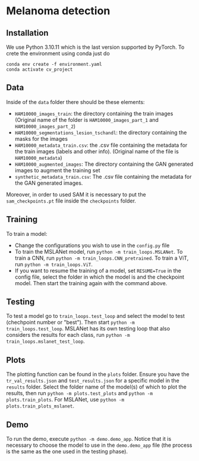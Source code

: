 # Melanoma detection

## Installation

We use Python 3.10.11 which is the last version supported by PyTorch. To crete the environment using conda just do

```
conda env create -f environment.yaml
conda activate cv_project
```

## Data

Inside of the `data` folder there should be these elements:

-   `HAM10000_images_train`: the directory containing the train images (Original name of the folder is `HAM10000_images_part_1` and `HAM10000_images_part_2`)
-   `HAM10000_segmentations_lesion_tschandl`: the directory containing the masks for the images
-   `HAM10000_metadata_train.csv`: the .csv file containing the metadata for the train images (labels and other info). (Original name of the file is `HAM10000_metadata`)
-   `HAM10000_augmented_images`: The directory containing the GAN generated images to augment the training set
-   `synthetic_metadata_train.csv`: The .csv file containing the metadata for the GAN generated images.

Moreover, in order to used SAM it is necessary to put the `sam_checkpoints.pt` file inside the `checkpoints` folder.

## Training
To train a model:
-   Change the configurations you wish to use in the `config.py` file
-   To train the MSLANet model, run `python -m train_loops.MSLANet`. To train a CNN, run `python -m train_loops.CNN_pretrained`. To train a ViT, run `python -m train_loops.ViT`.
-   If you want to resume the training of a model, set `RESUME=True` in the config file, select the folder in which the model is and the checkpoint model. Then start the training again with the command above.

## Testing
To test a model go to `train_loops.test_loop` and select the model to test (chechpoint number or "best"). Then start `python -m train_loops.test_loop`. MSLANet has its own testing loop that also considers the results for each class, run `python -m train_loops.mslanet_test_loop`.

## Plots
The plotting function can be found in the `plots` folder. Ensure you have the `tr_val_results.json` and `test_results.json` for a specific model in the `results` folder.
Select the folder name of the model(s) of which to plot the results, then run `python -m plots.test_plots` and `python -m plots.train_plots`. For MSLANet, use `python -m plots.train_plots_mslanet`.

## Demo
To run the demo, execute `python -m demo.demo_app`. Notice that it is necessary to choose the model to use in the `demo.demo_app` file (the process is the same as the one used in the testing phase).

